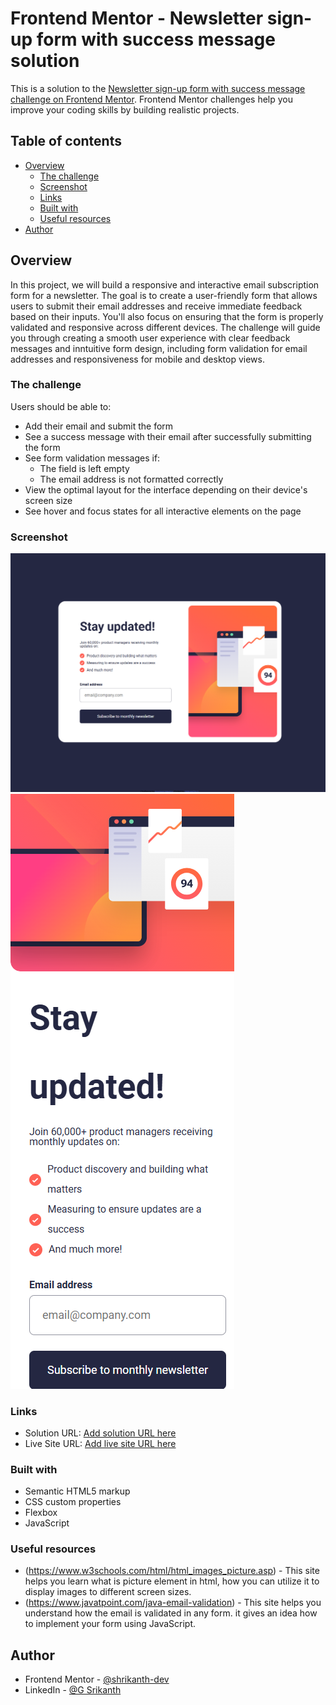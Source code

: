 # Frontend Mentor - Newsletter sign-up form with success message solution

This is a solution to the [Newsletter sign-up form with success message challenge on Frontend Mentor](https://www.frontendmentor.io/challenges/newsletter-signup-form-with-success-message-3FC1AZbNrv). Frontend Mentor challenges help you improve your coding skills by building realistic projects.

## Table of contents

- [Overview](#overview)
  - [The challenge](#the-challenge)
  - [Screenshot](#screenshot)
  - [Links](#links)
  - [Built with](#built-with)
  - [Useful resources](#useful-resources)
- [Author](#author)

## Overview

In this project, we will build a responsive and interactive email subscription form for a newsletter.
The goal is to create a user-friendly form that allows users to submit their email addresses and receive
immediate feedback based on their inputs. You'll also focus on ensuring that the form is properly validated
and responsive across different devices. The challenge will guide you through creating a smooth user
experience with clear feedback messages and inntuitive form design, including form validation for email
addresses and responsiveness for mobile and desktop views.

### The challenge

Users should be able to:

- Add their email and submit the form
- See a success message with their email after successfully submitting the form
- See form validation messages if:
  - The field is left empty
  - The email address is not formatted correctly
- View the optimal layout for the interface depending on their device's screen size
- See hover and focus states for all interactive elements on the page

### Screenshot

![](./screenshots/newsletter-sign-up-with-success-message-desktop-img.png)
![](./screenshots/newsletter-sign-up-with-success-message-mobile-img.png)

### Links

- Solution URL: [Add solution URL here](https://your-solution-url.com)
- Live Site URL: [Add live site URL here](https://your-live-site-url.com)

### Built with

- Semantic HTML5 markup
- CSS custom properties
- Flexbox
- JavaScript

### Useful resources

- (https://www.w3schools.com/html/html_images_picture.asp) - This site helps you learn what is picture element in html, how you can utilize it to display images to different screen sizes.
- (https://www.javatpoint.com/java-email-validation) - This site helps you understand how the email is validated in any form. it gives an idea how to implement your form using JavaScript.

## Author

- Frontend Mentor - [@shrikanth-dev](https://www.frontendmentor.io/profile/yourusername)
- LinkedIn - [@G Srikanth](https://www.linkedin.com/in/g-srikanth-gs)
